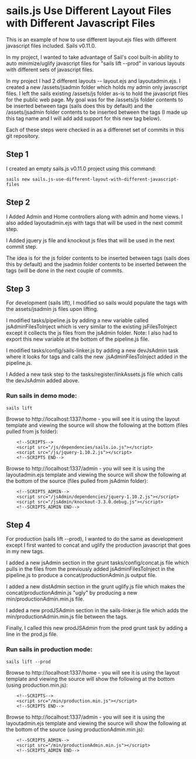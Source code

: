 # sails.js Use Different Layout Files with Different Javascript Files
This is an example of how to use different layout.ejs files with different javascript files included. Sails v0.11.0.

In my project, I wanted to take advantage of Sail's cool built-in ability to auto minimize/uglify javascript files for "sails lift --prod" in various layouts with different sets of javascript files.

In my project I had 2 different layouts -- layout.ejs and layoutadmin.ejs. I created a new /assets/jsadmin folder which holds my admin only javascript files. I left the sails existing /assets/js folder as-is to hold the javascript files for the public web page. My goal was for the /assets/js folder contents to be inserted between <!--SCRIPTS--> tags (sails does this by default) and the /assets/jsadmin folder contents to be inserted between the <!--SCRIPTS_ADMIN--> tags (I made up this tag name and I will add add support for this new tag below).


Each of these steps were checked in as a differenet set of commits in this git repository.

## Step 1
I created an empty sails.js v0.11.0 project using this command:

```
sails new sails.js-use-different-layout-with-different-javascript-files
```

## Step 2
I Added Admin and Home controllers along with admin and home views. I also added layoutadmin.ejs with <!--SCRIPTS_ADMIN--> tags that will be used in the next commit step.

I Added jquery js file and knockout js files that will be used in the next commit step.

The idea is for the js folder contents to be inserted between <!--SCRIPTS--> tags (sails does this by default) and the jsadmin folder contents to be inserted between the <!--SCRIPTS_ADMIN--> tags (will be done in the next couple of commits.


## Step 3
For development (sails lift), I modified so sails would populate the <!--SCRIPTS_ADMIN--> tags with the assets/jsadmin js files upon lifting.

I modified tasks/pipeline.js by adding a new variable called jsAdminFilesToInject which is very similar to the existing jsFilesToInject except it collects the js files from the jsAdmin folder. Note: I also had to export this new variable at the bottom of the pipeline.js file.

I modified tasks/config/sails-linker.js by adding a new devJsAdmin task where it looks for <!--SCRIPTS_ADMIN--> tags and calls the new .jsAdminFilesToInject added in the pipeline.js.

I Added a new task step to the tasks/register/linkAssets.js file which calls the devJsAdmin added above.

### Run sails in demo mode:
```
sails lift
```

Browse to http://localhost:1337/home - you will see it is using the layout template and viewing the source will show the following at the bottom (files pulled from js folder):
```
    <!--SCRIPTS-->
    <script src="/js/dependencies/sails.io.js"></script>
    <script src="/js/jquery-1.10.2.js"></script>
    <!--SCRIPTS END-->
```

Browse to http://localhost:1337/admin - you will see it is using the layoutadmin.ejs template and viewing the source will show the following at the bottom of the source (files pulled from jsAdmin folder):
```
    <!--SCRIPTS_ADMIN-->
    <script src="/jsAdmin/dependencies/jquery-1.10.2.js"></script>
    <script src="/jsAdmin/knockout-3.3.0.debug.js"></script>
    <!--SCRIPTS_ADMIN END-->
```

## Step 4
For production (sails lift --prod), I wanted to do the same as development except I first wanted to concat and uglify the production javascript that goes in my new <!--SCRIPTS_ADMIN--> tags.

I added a new jsAdmin section in the grunt tasks/config/concat.js file which pulls in the files from the previously added jsAdminFilesToInject in the pipeline.js to produce a concat/productionAdmin.js output file.

I added a new distAdmin section in the grunt uglify.js file which makes the concat/productionAdmin.js "ugly" by producing a new min/productionAdmin.min.js file.

I added a new prodJSAdmin section in the sails-linker.js file which adds the min/productionAdmin.min.js file between the <!--SCRIPTS_ADMIN--> tags.

Finally, I called this new prodJSAdmin from the prod grunt task by adding a line in the prod.js file.

### Run sails in production mode:
```
sails lift --prod
```

Browse to http://localhost:1337/home - you will see it is using the layout template and viewing the source will show the following at the bottom (using production.min.js):
```
    <!--SCRIPTS-->
    <script src="/min/production.min.js"></script>
    <!--SCRIPTS END-->
```

Browse to http://localhost:1337/admin - you will see it is using the layoutadmin.ejs template and viewing the source will show the following at the bottom of the source (using productionAdmin.min.js):
```
    <!--SCRIPTS_ADMIN-->
    <script src="/min/productionAdmin.min.js"></script>
    <!--SCRIPTS_ADMIN END-->
```
